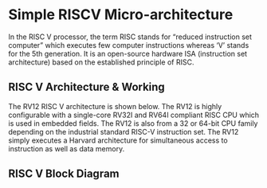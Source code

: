# Simple RISCV Micro-architecture

In the RISC V processor, the term RISC stands for “reduced instruction set computer” which executes few computer instructions whereas ‘V’ stands for the 5th generation. It is an open-source hardware ISA (instruction set architecture) based on the established principle of RISC.

## RISC V Architecture & Working
The RV12 RISC V architecture is shown below. The RV12 is highly configurable with a single-core RV32I and RV64I compliant RISC CPU which is used in embedded fields. The RV12 is also from a 32 or 64-bit CPU family depending on the industrial standard RISC-V instruction set.
The RV12 simply executes a Harvard architecture for simultaneous access to instruction as well as data memory. 

## RISC V Block Diagram
